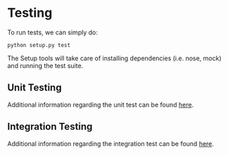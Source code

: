 # Testing

To run tests, we can simply do:
```
python setup.py test
```

The Setup tools will take care of installing dependencies (i.e. nose, mock) and running the test suite.


## Unit Testing

Additional information regarding the unit test can be found [here](unit/README.md).

## Integration Testing

Additional information regarding the integration test can be found [here](integration/README.md).
    
